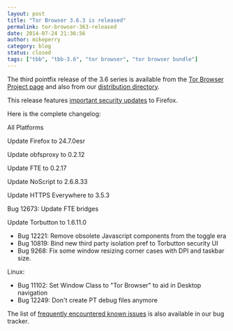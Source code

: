 ```yaml
---
layout: post
title: "Tor Browser 3.6.3 is released"
permalink: tor-browser-363-released
date: 2014-07-24 21:36:56
author: mikeperry
category: blog
status: closed
tags: ["tbb", "tbb-3.6", "tor browser", "tor browser bundle"]
---
```


The third pointfix release of the 3.6 series is available from the [Tor Browser Project page](https://www.torproject.org/download/download-easy.html) and also from our [distribution directory](https://www.torproject.org/dist/torbrowser/3.6.3/).

This release features [important security updates](https://www.mozilla.org/security/known-vulnerabilities/firefoxESR.html#firefox24.7) to Firefox.

Here is the complete changelog:

All Platforms

Update Firefox to 24.7.0esr

Update obfsproxy to 0.2.12

Update FTE to 0.2.17

Update NoScript to 2.6.8.33

Update HTTPS Everywhere to 3.5.3

Bug 12673: Update FTE bridges

Update Torbutton to 1.6.11.0

-   Bug 12221: Remove obsolete Javascript components from the toggle era
-   Bug 10819: Bind new third party isolation pref to Torbutton security UI
-   Bug 9268: Fix some window resizing corner cases with DPI and taskbar size.

Linux:

-   Bug 11102: Set Window Class to "Tor Browser" to aid in Desktop navigation
-   Bug 12249: Don't create PT debug files anymore

The list of [frequently encountered known issues](https://trac.torproject.org/projects/tor/query?keywords=~tbb-helpdesk-frequent&status=!closed) is also available in our bug tracker.
